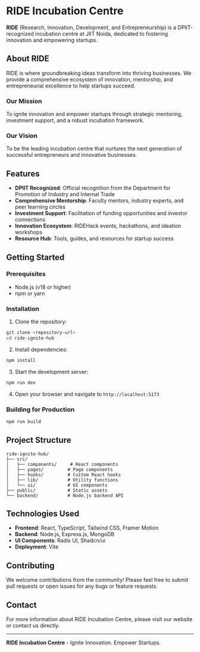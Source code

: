 # RIDE Incubation Centre

**RIDE** (Research, Innovation, Development, and Entrepreneurship) is a DPIIT-recognized incubation centre at JIIT Noida, dedicated to fostering innovation and empowering startups.

## About RIDE

RIDE is where groundbreaking ideas transform into thriving businesses. We provide a comprehensive ecosystem of innovation, mentorship, and entrepreneurial excellence to help startups succeed.

### Our Mission
To ignite innovation and empower startups through strategic mentoring, investment support, and a robust incubation framework.

### Our Vision
To be the leading incubation centre that nurtures the next generation of successful entrepreneurs and innovative businesses.

## Features

- **DPIIT Recognized**: Official recognition from the Department for Promotion of Industry and Internal Trade
- **Comprehensive Mentorship**: Faculty mentors, industry experts, and peer learning circles
- **Investment Support**: Facilitation of funding opportunities and investor connections
- **Innovation Ecosystem**: RIDEHack events, hackathons, and ideation workshops
- **Resource Hub**: Tools, guides, and resources for startup success

## Getting Started

### Prerequisites
- Node.js (v18 or higher)
- npm or yarn

### Installation

1. Clone the repository:
```bash
git clone <repository-url>
cd ride-ignite-hub
```

2. Install dependencies:
```bash
npm install
```

3. Start the development server:
```bash
npm run dev
```

4. Open your browser and navigate to `http://localhost:5173`

### Building for Production

```bash
npm run build
```

## Project Structure

```
ride-ignite-hub/
├── src/
│   ├── components/     # React components
│   ├── pages/         # Page components
│   ├── hooks/         # Custom React hooks
│   ├── lib/           # Utility functions
│   └── ui/            # UI components
├── public/            # Static assets
└── backend/           # Node.js backend API
```

## Technologies Used

- **Frontend**: React, TypeScript, Tailwind CSS, Framer Motion
- **Backend**: Node.js, Express.js, MongoDB
- **UI Components**: Radix UI, Shadcn/ui
- **Deployment**: Vite

## Contributing

We welcome contributions from the community! Please feel free to submit pull requests or open issues for any bugs or feature requests.

## Contact

For more information about RIDE Incubation Centre, please visit our website or contact us directly.

---

**RIDE Incubation Centre** - Ignite Innovation. Empower Startups.
